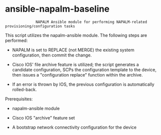 # ansible-napalm-baseline
                  NAPALM Ansible module for performing NAPALM-related provisioning/configuration tasks

This script utilizes the napalm-ansible module. The following steps are performed:

-   NAPALM is set to REPLACE (not MERGE) the existing system configuration, then commit the change.

-   Cisco IOS' file archive feature is utilized; the script generates a candidate configuration, SCPs the configuration template to the device, then issues a "configuration replace" function within the archive.

-   If an error is thrown by IOS, the previous configuration is automatically rolled-back.

Prerequisites:

-   napalm-ansible module

-   Cisco IOS "archive" feature set

-   A bootstrap network connectivity configuration for the device
